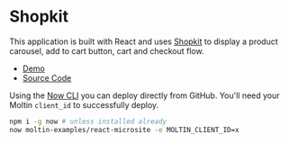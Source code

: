 # Shopkit

This application is built with React and uses [Shopkit](../developer-tools/shopkit.md) to display a product carousel, add to cart button, cart and checkout flow.

* [Demo](https://moltin-examples.github.io/react-microsite/)
* [Source Code](https://github.com/moltin-examples/react-microsite)

Using the [Now CLI](https://zeit.co/now) you can deploy directly from GitHub. You'll need your Moltin `client_id` to successfully deploy.

```bash
npm i -g now # unless installed already
now moltin-examples/react-microsite -e MOLTIN_CLIENT_ID=x
```


